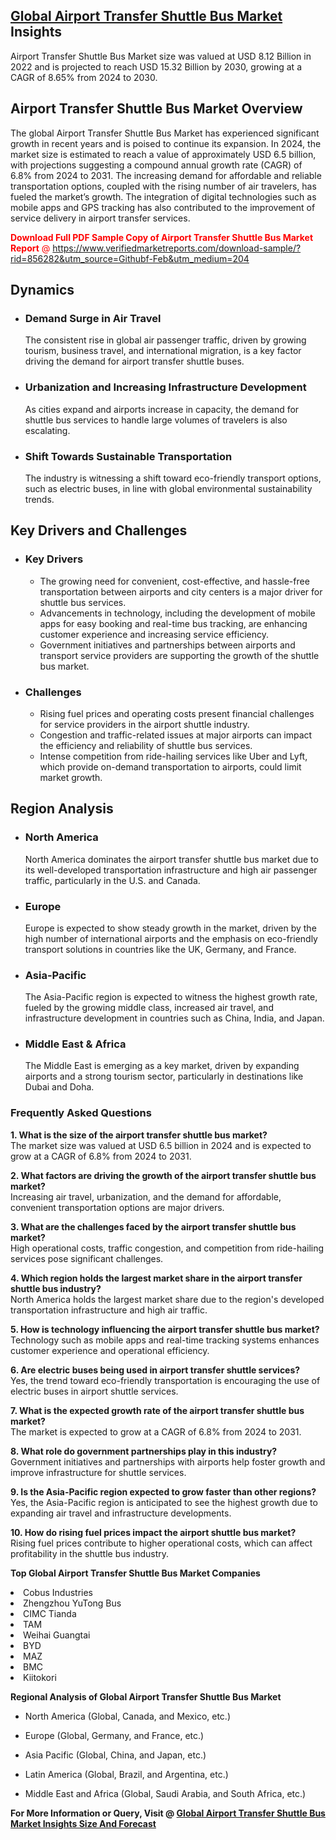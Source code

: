 <h2><a href="https://www.verifiedmarketreports.com/download-sample/?rid=856282&amp;utm_source=Githubf&amp;utm_medium=204" target="_blank">Global Airport Transfer Shuttle Bus Market</a> Insights</h2><p>Airport Transfer Shuttle Bus Market size was valued at USD 8.12 Billion in 2022 and is projected to reach USD 15.32 Billion by 2030, growing at a CAGR of 8.65% from 2024 to 2030.</p><p> <h2>Airport Transfer Shuttle Bus Market Overview</h2> <p>The global Airport Transfer Shuttle Bus Market has experienced significant growth in recent years and is poised to continue its expansion. In 2024, the market size is estimated to reach a value of approximately USD 6.5 billion, with projections suggesting a compound annual growth rate (CAGR) of 6.8% from 2024 to 2031. The increasing demand for affordable and reliable transportation options, coupled with the rising number of air travelers, has fueled the market’s growth. The integration of digital technologies such as mobile apps and GPS tracking has also contributed to the improvement of service delivery in airport transfer services.</p> <p><p><span class=""><span style="color: #ff0000;"><strong>Download Full PDF Sample Copy of Airport Transfer Shuttle Bus Market Report</strong> @ </span><a href="https://www.verifiedmarketreports.com/download-sample/?rid=856282&amp;utm_source=Githubf-Feb&amp;utm_medium=204" target="_blank">https://www.verifiedmarketreports.com/download-sample/?rid=856282&amp;utm_source=Githubf-Feb&amp;utm_medium=204</a></span></p></p> <h2>Dynamics</h2> <ul> <li><h3>Demand Surge in Air Travel</h3> The consistent rise in global air passenger traffic, driven by growing tourism, business travel, and international migration, is a key factor driving the demand for airport transfer shuttle buses.</li> <li><h3>Urbanization and Increasing Infrastructure Development</h3> As cities expand and airports increase in capacity, the demand for shuttle bus services to handle large volumes of travelers is also escalating.</li> <li><h3>Shift Towards Sustainable Transportation</h3> The industry is witnessing a shift toward eco-friendly transport options, such as electric buses, in line with global environmental sustainability trends.</li> </ul> <h2>Key Drivers and Challenges</h2> <ul> <li><h3>Key Drivers</h3> <ul> <li>The growing need for convenient, cost-effective, and hassle-free transportation between airports and city centers is a major driver for shuttle bus services.</li> <li>Advancements in technology, including the development of mobile apps for easy booking and real-time bus tracking, are enhancing customer experience and increasing service efficiency.</li> <li>Government initiatives and partnerships between airports and transport service providers are supporting the growth of the shuttle bus market.</li> </ul> </li> <li><h3>Challenges</h3> <ul> <li>Rising fuel prices and operating costs present financial challenges for service providers in the airport shuttle industry.</li> <li>Congestion and traffic-related issues at major airports can impact the efficiency and reliability of shuttle bus services.</li> <li>Intense competition from ride-hailing services like Uber and Lyft, which provide on-demand transportation to airports, could limit market growth.</li> </ul> </li> </ul> <h2>Region Analysis</h2> <ul> <li><h3>North America</h3> North America dominates the airport transfer shuttle bus market due to its well-developed transportation infrastructure and high air passenger traffic, particularly in the U.S. and Canada.</li> <li><h3>Europe</h3> Europe is expected to show steady growth in the market, driven by the high number of international airports and the emphasis on eco-friendly transport solutions in countries like the UK, Germany, and France.</li> <li><h3>Asia-Pacific</h3> The Asia-Pacific region is expected to witness the highest growth rate, fueled by the growing middle class, increased air travel, and infrastructure development in countries such as China, India, and Japan.</li> <li><h3>Middle East & Africa</h3> The Middle East is emerging as a key market, driven by expanding airports and a strong tourism sector, particularly in destinations like Dubai and Doha.</li> </ul> <h3>Frequently Asked Questions</h3> <p><b>1. What is the size of the airport transfer shuttle bus market?</b><br> The market size was valued at USD 6.5 billion in 2024 and is expected to grow at a CAGR of 6.8% from 2024 to 2031.</p> <p><b>2. What factors are driving the growth of the airport transfer shuttle bus market?</b><br> Increasing air travel, urbanization, and the demand for affordable, convenient transportation options are major drivers.</p> <p><b>3. What are the challenges faced by the airport transfer shuttle bus market?</b><br> High operational costs, traffic congestion, and competition from ride-hailing services pose significant challenges.</p> <p><b>4. Which region holds the largest market share in the airport transfer shuttle bus industry?</b><br> North America holds the largest market share due to the region's developed transportation infrastructure and high air traffic.</p> <p><b>5. How is technology influencing the airport transfer shuttle bus market?</b><br> Technology such as mobile apps and real-time tracking systems enhances customer experience and operational efficiency.</p> <p><b>6. Are electric buses being used in airport transfer shuttle services?</b><br> Yes, the trend toward eco-friendly transportation is encouraging the use of electric buses in airport shuttle services.</p> <p><b>7. What is the expected growth rate of the airport transfer shuttle bus market?</b><br> The market is expected to grow at a CAGR of 6.8% from 2024 to 2031.</p> <p><b>8. What role do government partnerships play in this industry?</b><br> Government initiatives and partnerships with airports help foster growth and improve infrastructure for shuttle services.</p> <p><b>9. Is the Asia-Pacific region expected to grow faster than other regions?</b><br> Yes, the Asia-Pacific region is anticipated to see the highest growth due to expanding air travel and infrastructure developments.</p> <p><b>10. How do rising fuel prices impact the airport shuttle bus market?</b><br> Rising fuel prices contribute to higher operational costs, which can affect profitability in the shuttle bus industry.</p> </p><p><strong>Top Global Airport Transfer Shuttle Bus Market Companies</strong></p><div data-test-id=""><p><li>Cobus Industries</li><li> Zhengzhou YuTong Bus</li><li> CIMC Tianda</li><li> TAM</li><li> Weihai Guangtai</li><li> BYD</li><li> MAZ</li><li> BMC</li><li> Kiitokori</li></p><div><strong>Regional Analysis of&nbsp;Global Airport Transfer Shuttle Bus Market</strong></div><ul><li dir="ltr"><p dir="ltr">North America&nbsp;(Global, Canada, and Mexico, etc.)</p></li><li dir="ltr"><p dir="ltr">Europe (Global, Germany, and France, etc.)</p></li><li dir="ltr"><p dir="ltr">Asia Pacific&nbsp;(Global, China, and Japan, etc.)</p></li><li dir="ltr"><p dir="ltr">Latin America&nbsp;(Global, Brazil, and Argentina, etc.)</p></li><li dir="ltr">Middle East and Africa&nbsp;(Global, Saudi Arabia, and South Africa, etc.)</li></ul><p><strong>For More Information or Query, Visit @&nbsp;</strong><strong><a href="https://www.verifiedmarketreports.com/product/airport-transfer-shuttle-bus-market/?utm_source=Githubf&amp;utm_medium=204" target="_blank">Global Airport Transfer Shuttle Bus Market Insights Size And Forecast</a></strong></p></div>
